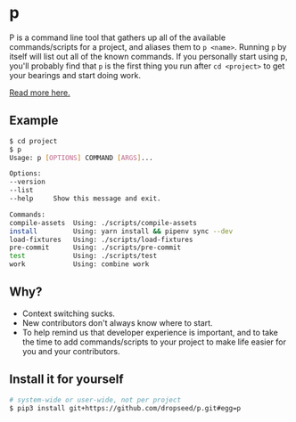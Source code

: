 # p

P is a command line tool that gathers up all of the available commands/scripts
for a project, and aliases them to `p <name>`. Running `p` by itself will list
out all of the known commands. If you personally start using p, you'll probably
find that `p` is the first thing you run after `cd <project>` to get your
bearings and start doing work.

[Read more here.](https://p.dropseed.io)

## Example

```sh
$ cd project
$ p
Usage: p [OPTIONS] COMMAND [ARGS]...

Options:
--version
--list
--help     Show this message and exit.

Commands:
compile-assets  Using: ./scripts/compile-assets
install         Using: yarn install && pipenv sync --dev
load-fixtures   Using: ./scripts/load-fixtures
pre-commit      Using: ./scripts/pre-commit
test            Using: ./scripts/test
work            Using: combine work
```

## Why?

- Context switching sucks.
- New contributors don't always know where to start.
- To help remind us that developer experience is important, and to take the time
  to add commands/scripts to your project to make life easier for you and your contributors.

## Install it for yourself

```sh
# system-wide or user-wide, not per project
$ pip3 install git+https://github.com/dropseed/p.git#egg=p
```
